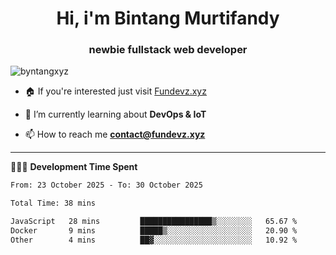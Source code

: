 <h1 align="center">Hi, i'm Bintang Murtifandy</h1>
<h3 align="center">newbie fullstack web developer</h3>

<p align="left"> <img src="https://komarev.com/ghpvc/?username=byntangxyz&label=Profile%20views&color=0e75b6&style=flat" alt="byntangxyz" /> </p>

- 🏠 If you're interested just visit [Fundevz.xyz](https://fundevz.xyz)

- 🌱 I’m currently learning about **DevOps & IoT**

- 📫 How to reach me **[contact@fundevz.xyz](mailto:contact@fundevz.xyz)**

<hr />

👩🏿‍💻 **Development Time Spent**

<p><!--START_SECTION:waka-->

```txt
From: 23 October 2025 - To: 30 October 2025

Total Time: 38 mins

JavaScript   28 mins         ████████████████▒░░░░░░░░   65.67 %
Docker       9 mins          █████▒░░░░░░░░░░░░░░░░░░░   20.90 %
Other        4 mins          ██▓░░░░░░░░░░░░░░░░░░░░░░   10.92 %
```

<!--END_SECTION:waka--></p>
